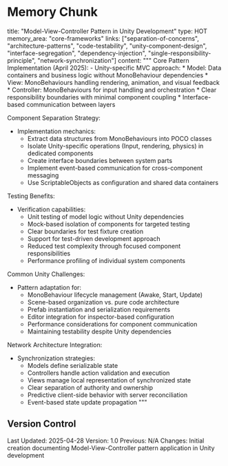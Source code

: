 # Memory Chunk

<chunk>
title: "Model-View-Controller Pattern in Unity Development"
type: HOT
memory_area: "core-frameworks"
links: ["separation-of-concerns", "architecture-patterns", "code-testability", "unity-component-design", "interface-segregation", "dependency-injection", "single-responsibility-principle", "network-synchronization"]
content: """
Core Pattern Implementation (April 2025):
- Unity-specific MVC approach:
  * Model: Data containers and business logic without MonoBehaviour dependencies
  * View: MonoBehaviours handling rendering, animation, and visual feedback
  * Controller: MonoBehaviours for input handling and orchestration
  * Clear responsibility boundaries with minimal component coupling
  * Interface-based communication between layers

Component Separation Strategy:
- Implementation mechanics:
  * Extract data structures from MonoBehaviours into POCO classes
  * Isolate Unity-specific operations (Input, rendering, physics) in dedicated components
  * Create interface boundaries between system parts
  * Implement event-based communication for cross-component messaging
  * Use ScriptableObjects as configuration and shared data containers

Testing Benefits:
- Verification capabilities:
  * Unit testing of model logic without Unity dependencies
  * Mock-based isolation of components for targeted testing
  * Clear boundaries for test fixture creation
  * Support for test-driven development approach
  * Reduced test complexity through focused component responsibilities
  * Performance profiling of individual system components

Common Unity Challenges:
- Pattern adaptation for:
  * MonoBehaviour lifecycle management (Awake, Start, Update)
  * Scene-based organization vs. pure code architecture
  * Prefab instantiation and serialization requirements
  * Editor integration for inspector-based configuration
  * Performance considerations for component communication
  * Maintaining testability despite Unity dependencies

Network Architecture Integration:
- Synchronization strategies:
  * Models define serializable state
  * Controllers handle action validation and execution
  * Views manage local representation of synchronized state
  * Clear separation of authority and ownership
  * Predictive client-side behavior with server reconciliation
  * Event-based state update propagation
"""
</chunk>

## Version Control
Last Updated: 2025-04-28
Version: 1.0
Previous: N/A
Changes: Initial creation documenting Model-View-Controller pattern application in Unity development
